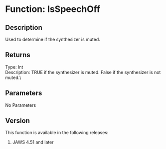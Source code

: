 # Function: IsSpeechOff

## Description

Used to determine if the synthesizer is muted.

## Returns

Type: Int\
Description: TRUE if the synthesizer is muted. False if the synthesizer
is not muted.\

## Parameters

No Parameters

## Version

This function is available in the following releases:

1.  JAWS 4.51 and later
